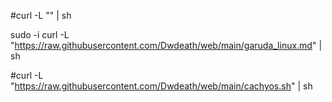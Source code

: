 
#curl -L "<raw text url here>" | sh

sudo -i
curl -L "https://raw.githubusercontent.com/Dwdeath/web/main/garuda_linux.md" | sh

#curl -L "https://raw.githubusercontent.com/Dwdeath/web/main/cachyos.sh" | sh
